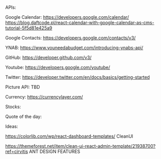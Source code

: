 


APIs:


Google Calendar: https://developers.google.com/calendar/
https://blog.daftcode.pl/react-calendar-with-google-calendar-as-cms-tutorial-5f5d81e425a9

Google Contacts: https://developers.google.com/contacts/v3/

YNAB: https://www.youneedabudget.com/introducing-ynabs-api/

GitHub: https://developer.github.com/v3/

Youtube: https://developers.google.com/youtube/

Twitter: https://developer.twitter.com/en/docs/basics/getting-started

Picture API: TBD

Currency: https://currencylayer.com/



Stocks:

Quote of the day:




Ideas: 

https://colorlib.com/wp/react-dashboard-templates/
CleanUI

https://themeforest.net/item/clean-ui-react-admin-template/21938700?ref=cirvitis
ANT DESIGN FEATURES
